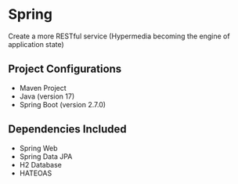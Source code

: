 # Spring
Create a more RESTful service (Hypermedia becoming the engine of application state)

## Project Configurations
- Maven Project
- Java (version 17)
- Spring Boot (version 2.7.0)

## Dependencies Included
- Spring Web
- Spring Data JPA
- H2 Database
- HATEOAS
